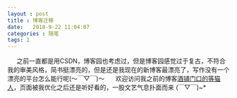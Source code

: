 ```yaml
---
layout : post
title : 博客迁移
date:   2018-9-22 11:04:07
categories : 随笔
tags: 1
---
```


&ensp;&emsp;之前一直都是用CSDN，博客园也考虑过，但是博客园感觉过于复古，不符合我的审美风格，简书挺漂亮的，但是还是我现在的新博客最漂亮了，写作没有一个漂亮的平台怎么能行呢(～￣▽￣)～ 
&ensp;&emsp;欢迎访问我之前的博客[酒铺门口的等猫人](https://blog.csdn.net/qq_41939839)，页面被我优化之后还是听好看的，一股文艺气息扑面而来 (￣▽￣)~*
